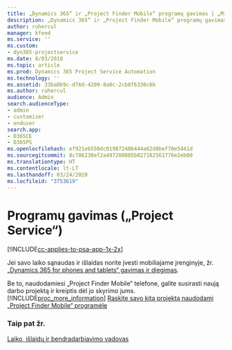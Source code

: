 ```yaml
---
title: „Dynamics 365“ ir „Project Finder Mobile“ programų gavimas | „MicrosoftDocs“
description: „Dynamics 365“ ir „Project Finder Mobile“ programų gavimas
author: ruhercul
manager: kfend
ms.service: ''
ms.custom:
- dyn365-projectservice
ms.date: 8/03/2018
ms.topic: article
ms.prod: Dynamics 365 Project Service Automation
ms.technology: ''
ms.assetid: 33ba0b9c-d76d-4209-8a0c-2cb8f6330c6b
ms.author: ruhercul
audience: Admin
search.audienceType:
- admin
- customizer
- enduser
search.app:
- D365CE
- D365PS
ms.openlocfilehash: ef921eb550dc019872406444a62d8bef70e5441d
ms.sourcegitcommit: 8c786230ef2a497280885b827162561776e2eb00
ms.translationtype: HT
ms.contentlocale: lt-LT
ms.lasthandoff: 03/24/2020
ms.locfileid: "3753619"
---
```

# <a name="get-the-apps-project-service"></a>Programų gavimas („Project Service“)

[!INCLUDE[cc-applies-to-psa-app-1x-2x](../includes/cc-applies-to-psa-app-1x-2x.md)]

Jei savo laiko sąnaudas ir išlaidas norite įvesti mobiliajame įrenginyje, žr. [„Dynamics 365 for phones and tablets“ gavimas ir diegimas](../mobile-app/dynamics-365-phones-tablets-users-guide.md).  
  
 Be to, naudodamiesi „Project Finder Mobile“ telefone, galite susirasti naują darbo projektą ir kreiptis dėl jo skyrimo jums. [!INCLUDE[proc_more_information](../includes/proc-more-information.md)] [Raskite savo kitą projektą naudodami „Project Finder Mobile“ programėlę](../project-service/find-next-project-finder-mobile-app.md) 
  
### <a name="see-also"></a>Taip pat žr.  
 [Laiko, išlaidų ir bendradarbiavimo vadovas](../project-service/time-expense-collaboration-guide.md)
